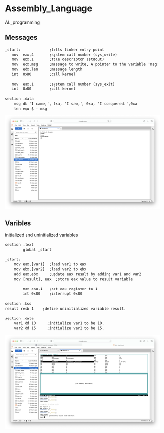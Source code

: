 # Assembly_Language
AL_programming

## Messages
```
_start:	            ;tells linker entry point
   mov	eax,4       ;system call number (sys_write)
   mov	ebx,1       ;file descriptor (stdout)
   mov	ecx,msg     ;message to write, A pointer to the variable 'msg'
   mov	edx,len     ;message length
   int	0x80        ;call kernel
	
   mov	eax,1       ;system call number (sys_exit)
   int	0x80        ;call kernel

section	.data
    msg db 'I came,', 0xa, 'I saw,', 0xa, 'I conquered.',0xa 
    len equ $ - msg
```
![I_came](https://github.com/CelineWW/Assembly_Language/blob/main/Message/I_came.png)

## Varibles
initialized and uninitialized variables
```
section .text
        global _start

_start:
   	mov eax,[var1]  ;load var1 to eax
   	mov ebx,[var2]  ;load var2 to ebx
   	add eax,ebx     ;update eax result by adding var1 and var2  
   	mov [result], eax  ;store eax value to result variable
  
        mov eax,1	;set eax register to 1 
        int 0x80	;interrupt 0x80 

section .bss
result resb 1    ;define uninitialized variable result.

section .data
    var1 dd 10     ;initialize var1 to be 10.
    var2 dd 15     ;initialize var2 to be 15.
```
![w5b_gdb3](https://github.com/CelineWW/Assembly_Language/blob/main/Variables/w5b_gdb3.png)
